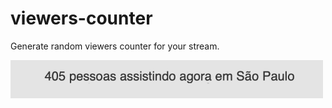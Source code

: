 # viewers-counter

Generate random viewers counter for your stream.

<img src="./demo.png" width="500" />
